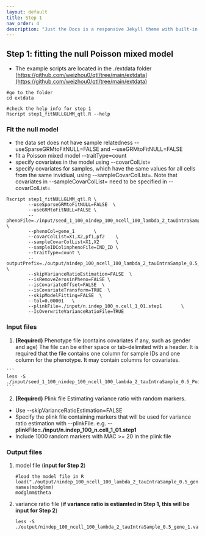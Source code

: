 ```yaml
---
layout: default
title: Step 1
nav_order: 4
description: "Just the Docs is a responsive Jekyll theme with built-in search that is easily customizable and hosted on GitHub Pages."
---
```



## Step 1: fitting the null Poisson mixed model


* The example scripts are located in the ./extdata folder [https://github.com/weizhou0/qtl/tree/main/extdata](https://github.com/weizhou0/qtl/tree/main/extdata)

```
#go to the folder
cd extdata
```

```
#check the help info for step 1
Rscript step1_fitNULLGLMM_qtl.R --help
```

### Fit the null model 

* the data set does not have sample relatedness --useSparseGRMtoFitNULL=FALSE and --useGRMtoFitNULL=FALSE 
* fit a Poisson mixed model --traitType=count
* specify covariates in the model using --covarColList=
* specify covariates for samples, which have the same values for all cells from the same invidiual, using --sampleCovarColList=. Note that covariates in --sampleCovarColList= need to be specified in --covarColList= 

```
Rscript step1_fitNULLGLMM_qtl.R \
        --useSparseGRMtoFitNULL=FALSE  \
        --useGRMtoFitNULL=FALSE \
        --phenoFile=./input/seed_1_100_nindep_100_ncell_100_lambda_2_tauIntraSample_0.5_Poisson.txt	\
        --phenoCol=gene_1       \
        --covarColList=X1,X2,pf1,pf2    \
        --sampleCovarColList=X1,X2      \
        --sampleIDColinphenoFile=IND_ID \
        --traitType=count \
        --outputPrefix=./output/nindep_100_ncell_100_lambda_2_tauIntraSample_0.5_gene_1 \
        --skipVarianceRatioEstimation=FALSE  \
        --isRemoveZerosinPheno=FALSE \
        --isCovariateOffset=FALSE  \
        --isCovariateTransform=TRUE  \
        --skipModelFitting=FALSE  \
        --tol=0.00001   \
        --plinkFile=./input/n.indep_100_n.cell_1_01.step1       \
        --IsOverwriteVarianceRatioFile=TRUE
```

### Input files
1. **(Required)** Phenotype file (contains covariates if any, such as gender and age)
The file can be either space or tab-delimited with a header. It is required that the file contains one column for sample IDs and one column for the phenotype. It may contain columns for covariates. <br/>

<!---
<img src="{{site.baseurl | prepend: site.url}}/assets/img/pheno_head.png" width="300">
--->


    ```
    less -S ./input/seed_1_100_nindep_100_ncell_100_lambda_2_tauIntraSample_0.5_Poisson.txt
    ```

2. **(Required)** Plink file 
Estimating variance ratio with random markers. 
* Use --skipVarianceRatioEstimation=FALSE
* Specify the plink file containing markers that will be used for variance ratio estimation with --plinkFile. e.g. **--plinkFile=./input/n.indep_100_n.cell_1_01.step1**
* Include 1000 random markers with MAC >= 20 in the plink file




### Output files

1. model file (**input for Step 2**)


    ```
    #load the model file in R
    load("./output/nindep_100_ncell_100_lambda_2_tauIntraSample_0.5_gene_1.rda")
    names(modglmm)
    modglmm$theta

    ```
<!---
<img src="{{site.baseurl | prepend: site.url}}/assets/img/SAIGE-step1-output.png" width="500">
--->


2. variance ratio file (**if variance ratio is estiamted in Step 1, this will be input for Step 2**)

    ```
    less -S ./output/nindep_100_ncell_100_lambda_2_tauIntraSample_0.5_gene_1.varianceRatio.txt
    ```
